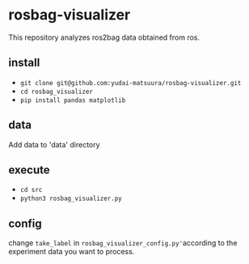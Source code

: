 # rosbag-visualizer
This repository analyzes ros2bag data obtained from ros.

## install
- `git clone git@github.com:yudai-matsuura/rosbag-visualizer.git`
- `cd rosbag_visualizer`
- `pip install pandas matplotlib`

## data
Add data to 'data' directory

## execute
- `cd src`
- `python3 rosbag_visualizer.py`

## config
change `take_label` in `rosbag_visualizer_config.py'`according to the experiment data you want to process.
